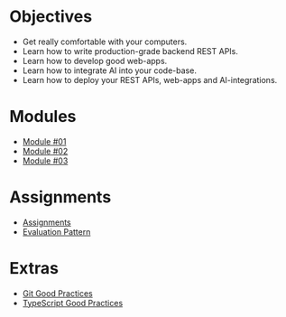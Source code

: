 # Objectives

- Get really comfortable with your computers.
- Learn how to write production-grade backend REST APIs.
- Learn how to develop good web-apps.
- Learn how to integrate AI into your code-base.
- Learn how to deploy your REST APIs, web-apps and AI-integrations.

# Modules

- [Module #01](./Module%20#01/)
- [Module #02](./Module%20#02/)
- [Module #03](./Module%20#03/)

# Assignments

- [Assignments](./Assignments/)
- [Evaluation Pattern](./Assignments/Evaluation%20Pattern.md)

# Extras

- [Git Good Practices](./Extras/Git%20Good%20Practices.md)
- [TypeScript Good Practices](./Extras/TypeScript%20Good%20Practices.md)
